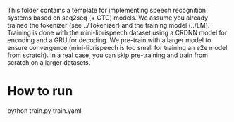 This folder contains a template for implementing speech recognition systems based on seq2seq (+ CTC) models. 
We assume you already trained the tokenizer (see ../Tokenizer) and the training model (../LM).
Training is done with the mini-librispeech dataset using a CRDNN model for encoding and a GRU for decoding. 
We pre-train with a larger model to ensure convergence (mini-librispeech is too small for training an e2e model
from scratch). In a real case, you can skip pre-training and train from scratch on a larger datasets.

# How to run
python train.py train.yaml

